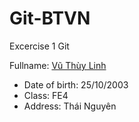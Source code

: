 # Git-BTVN
Excercise 1 Git

 Fullname: [Vũ Thùy Linh](https://www.facebook.com/mailan.linh.39/)
+ Date of birth: 25/10/2003
+ Class: FE4
+ Address: Thái Nguyên
